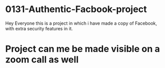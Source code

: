 # 0131-Authentic-Facbook-project

Hey Everyone this is a project in which i have made a copy of Facebook, with extra security features in it.
# Project can me be made visible on a zoom call as well


